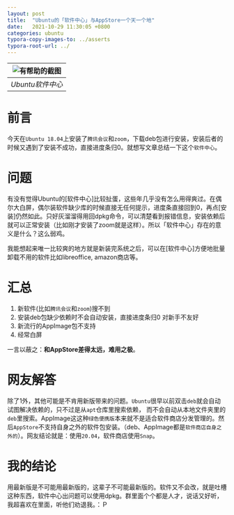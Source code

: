 ```yaml
---
layout: post
title:  "Ubuntu的「软件中心」与AppStore一个天一个地"
date:   2021-10-29 11:30:05 +0800
categories: ubuntu
typora-copy-images-to: ../asserts
typora-root-url: ../
---
```


| ![有帮助的截图](/assets/Selection_385.png) | 
|:--:| 
| *Ubuntu软件中心* |

# 前言

今天在`Ubuntu 18.04`上安装了`腾讯会议`和`zoom`，下载deb包进行安装，安装后者的时候又遇到了安装不成功，直接进度条归0。就想写文章总结一下这个`软件中心`。

# 问题

有没有觉得Ubuntu的[软件中心]比较扯蛋，这些年几乎没有怎么用得爽过。在偶尔大白屏，偶尔装软件缺少库的时候直接无任何提示，进度条直接回到0，再点[安装]仍然如此。只好灰溜溜得用回dpkg命令，可以清楚看到报错信息，安装依赖后就可以正常安装（比如刚才安装了zoom就是这样）。所以「软件中心」存在的意义是什么？这么弱鸡。

我能想起来唯一比较爽的地方就是新装完系统之后，可以在[软件中心]方便地批量卸载不用的软件比如libreoffice, amazon商店等。

# 汇总
1. 新软件(比如`腾讯会议`和`zoom`)搜不到
2. 安装deb包缺少依赖时不会自动安装，直接进度条归0 对新手不友好
3. 新流行的AppImage包不支持
4. 经常白屏

一言以蔽之：**和AppStore差得太远，难用之极**。

# 网友解答
除了1外，其他可能是不肯用新版带来的问题。`Ubuntu`很早以前双击`deb`就会自动试图解决依赖的，只不过是从`apt`仓库里搜索依赖，
而不会自动从本地文件夹里的`deb`里搜索。AppImage这这种`绿色便携版`本来就不是适合软件商店分发管理的。然后`AppStore`不支持自身之外的软件包安装。（deb、AppImage都是`软件商店自身之外的`）。网友结论就是：使用`20.04`，软件商店使用`Snap`。

# 我的结论
用最新版是不可能用最新版的，这辈子不可能最新版的。软件又不会改，就是吐槽这种东西，软件中心出问题可以使用dpkg。群里面个个都是人才，说话又好听，我超喜欢在里面，听他们劝退我。：Ｐ

